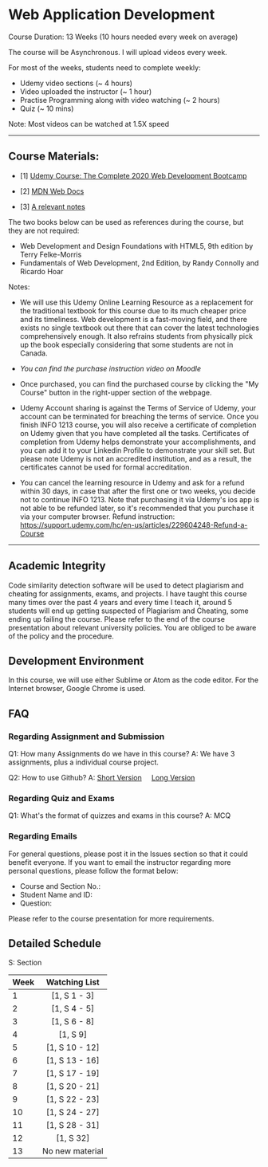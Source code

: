 # Web Application Development 

Course Duration: 13 Weeks (10 hours needed every week on average)

The course will be Asynchronous. I will upload videos every week. 

For most of the weeks, students need to complete weekly:

- Udemy video sections (~ 4 hours) 
- Video uploaded the instructor (~ 1 hour) 
- Practise Programming along with video watching (~ 2 hours)
- Quiz (~ 10 mins)

Note: Most videos can be watched at 1.5X speed

---


## Course Materials:

- [1] [Udemy Course: The Complete 2020 Web Development Bootcamp](https://www.udemy.com/course/the-complete-web-development-bootcamp/)

- [2] [MDN Web Docs](https://developer.mozilla.org/en-US/)

- [3] [A relevant notes](https://drive.google.com/drive/folders/12jCkOQCAtXoxxpwfevuWDlYgWj6ryh3N)


 The two books below can be used as references during the course, but they are not required:

- Web Development and Design Foundations with HTML5, 9th edition by Terry Felke-Morris
- Fundamentals of Web Development,  2nd Edition, by Randy Connolly and Ricardo Hoar

Notes: 

- We will use this Udemy Online Learning Resource as a replacement for the traditional textbook for this course due to its much cheaper price and its timeliness.
Web development is a fast-moving field, and there exists no single textbook out there that can cover the latest technologies comprehensively enough. It also refrains students from physically pick up the book especially considering that some students are not in Canada. 

- *You can find the purchase instruction video on Moodle* 

- Once purchased, you can find the purchased course by clicking the "My Course" button in the right-upper section of the webpage.
- Udemy Account sharing is against the Terms of Service of Udemy, your account can be terminated for breaching the terms of service.
Once you finish INFO 1213 course, you will also receive a certificate of completion on Udemy given that you have completed all the tasks. Certificates of completion from Udemy helps demonstrate your accomplishments, and you can add it to your Linkedin Profile to demonstrate your skill set. But please note Udemy is not an accredited institution, and as a result, the certificates cannot be used for formal accreditation.
- You can cancel the learning resource in Udemy and ask for a refund within 30 days, in case that after the first one or two weeks, you decide not to continue INFO 1213. Note that purchasing it via Udemy's ios app is not able to be refunded later, so it's recommended that you purchase it via your computer browser. Refund instruction: https://support.udemy.com/hc/en-us/articles/229604248-Refund-a-Course

---

## Academic Integrity

Code similarity detection software will be used to detect plagiarism and cheating for assignments, exams, and projects. I have taught this course many times over the past 4 years and every time I teach it, around 5 students will end up getting suspected of Plagiarism and Cheating, some ending up failing the course. Please refer to the end of the course presentation about relevant university policies. You are obliged to be aware of the policy and the procedure. 

## Development Environment

In this course, we will use either Sublime or Atom as the code editor. For the Internet browser, Google Chrome is used. 


## FAQ

### Regarding Assignment and Submission

Q1: How many Assignments do we have in this course? A: We have 3 assignments, plus a individual course project. 
 
Q2: How to use Github? A:  [Short Version](https://youtu.be/iv8rSLsi1xo) &nbsp; &nbsp;
   [Long Version](https://youtu.be/RGOj5yH7evk)

### Regarding Quiz and Exams

Q1: What's the format of quizzes and exams in this course? A: MCQ

### Regarding Emails
For general questions, please post it in the Issues section so that it could benefit everyone. 
If you want to email the instructor regarding more personal questions, please follow the format below:

- Course and Section No.:
- Student Name and ID:
- Question:

Please refer to the course presentation for more requirements. 

## Detailed Schedule
 
S: Section
 
| Week | Watching List                                                    | 
| -----|:----------------------------------------------------------------:| 
| 1    | [1, S 1 - 3]                                                     |                       
| 2    | [1, S 4 - 5]                                                     |                      
| 3    | [1, S 6 - 8]                                                     |                       
| 4    | [1, S 9]                                                         |                                             
| 5    | [1, S 10 - 12]                                                        |                    
| 6    | [1, S 13 - 16]                                                        |                       
| 7    | [1, S 17 - 19]                                                        |                      
| 8    | [1, S 20 - 21]                                                        |                       
| 9    | [1, S 22 - 23]                                                        |                       
| 10   | [1, S 24 - 27]                                                        |                        
| 11   | [1, S 28 - 31]                                                   |                        
| 12   | [1, S 32]                                                        |                       
| 13   | No new material                                                  |                      




